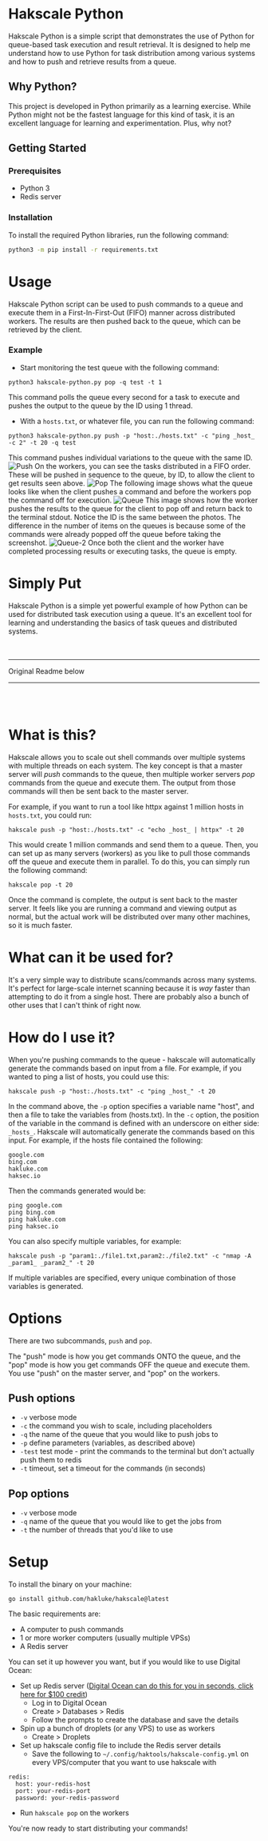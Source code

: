 # Hakscale Python

Hakscale Python is a simple script that demonstrates the use of Python for queue-based task execution and result retrieval. It is designed to help me understand how to use Python for task distribution among various systems and how to push and retrieve results from a queue.

## Why Python?

This project is developed in Python primarily as a learning exercise. While Python might not be the fastest language for this kind of task, it is an excellent language for learning and experimentation. Plus, why not?

## Getting Started

### Prerequisites

- Python 3
- Redis server

### Installation

To install the required Python libraries, run the following command:

```sh
python3 -m pip install -r requirements.txt
```
# Usage
Hakscale Python script can be used to push commands to a queue and execute them in a First-In-First-Out (FIFO) manner across distributed workers. The results are then pushed back to the queue, which can be retrieved by the client.

### Example
- Start monitoring the test queue with the following command:
```
python3 hakscale-python.py pop -q test -t 1
```
This command polls the queue every second for a task to execute and pushes the output to the queue by the ID using 1 thread.

- With a `hosts.txt`, or whatever file, you can run the following command:
```
python3 hakscale-python.py push -p "host:./hosts.txt" -c "ping _host_ -c 2" -t 20 -q test
```
This command pushes individual variations to the queue with the same ID.
![Push](img/image-1.jpg "Pushing")
On the workers, you can see the tasks distributed in a FIFO order. These will be pushed in sequence to the queue, by ID, to allow the client to get results seen above.
![Pop](img/image-2.jpg "Pop")
The following image shows what the queue looks like when the client pushes a command and before the workers pop the command off for execution.
![Queue](img/image-3.jpg "Queue")
This image shows how the worker pushes the results to the queue for the client to pop off and return back to the terminal stdout. Notice the ID is the same between the photos. The difference in the number of items on the queues is because some of the commands were already popped off the queue before taking the screenshot.
![Queue-2](img/image-4.jpg "Queue-2")
Once both the client and the worker have completed processing results or executing tasks, the queue is empty.

# Simply Put
Hakscale Python is a simple yet powerful example of how Python can be used for distributed task execution using a queue. It's an excellent tool for learning and understanding the basics of task queues and distributed systems.
<br><br><br>


---

Original Readme below

---
<br><br>

# What is this?

Hakscale allows you to scale out shell commands over multiple systems with multiple threads on each system. The key concept is that a master server will _push_ commands to the queue, then multiple worker servers _pop_ commands from the queue and execute them. The output from those commands will then be sent back to the master server.

For example, if you want to run a tool like httpx against 1 million hosts in `hosts.txt`, you could run:

```
hakscale push -p "host:./hosts.txt" -c "echo _host_ | httpx" -t 20
```

This would create 1 million commands and send them to a queue. Then, you can set up as many servers (workers) as you like to pull those commands off the queue and execute them in parallel. To do this, you can simply run the following command:

```
hakscale pop -t 20
```

Once the command is complete, the output is sent back to the master server. It feels like you are running a command and viewing output as normal, but the actual work will be distributed over many other machines, so it is much faster.

# What can it be used for?

It's a very simple way to distribute scans/commands across many systems. It's perfect for large-scale internet scanning because it is _way_ faster than attempting to do it from a single host. There are probably also a bunch of other uses that I can't think of right now.

# How do I use it?

When you're pushing commands to the queue - hakscale will automatically generate the commands based on input from a file. For example, if you wanted to ping a list of hosts, you could use this:

```
hakscale push -p "host:./hosts.txt" -c "ping _host_" -t 20
```

In the command above, the `-p` option specifies a variable name "host", and then a file to take the variables from (hosts.txt). In the `-c` option, the position of the variable in the command is defined with an underscore on either side: `_hosts_`. Hakscale will automatically generate the commands based on this input. For example, if the hosts file contained the following:

```
google.com
bing.com
hakluke.com
haksec.io
```

Then the commands generated would be:

```
ping google.com
ping bing.com
ping hakluke.com
ping haksec.io
```

You can also specify multiple variables, for example:

```
hakscale push -p "param1:./file1.txt,param2:./file2.txt" -c "nmap -A _param1_ _param2_" -t 20
```

If multiple variables are specified, every unique combination of those variables is generated.

# Options

There are two subcommands, `push` and `pop`.

The "push" mode is how you get commands ONTO the queue, and the "pop" mode is how you get commands OFF the queue and execute them. You use "push" on the master server, and "pop" on the workers.

## Push options

- `-v` verbose mode
- `-c` the command you wish to scale, including placeholders
- `-q` the name of the queue that you would like to push jobs to
- `-p` define parameters (variables, as described above)
- `-test` test mode - print the commands to the terminal but don't actually push them to redis
- `-t` timeout, set a timeout for the commands (in seconds)

## Pop options

- `-v` verbose mode
- `-q` name of the queue that you would like to get the jobs from
- `-t` the number of threads that you'd like to use

# Setup

To install the binary on your machine:

```
go install github.com/hakluke/hakscale@latest
```

The basic requirements are:

- A computer to push commands
- 1 or more worker computers (usually multiple VPSs)
- A Redis server

You can set it up however you want, but if you would like to use Digital Ocean:

- Set up Redis server ([Digital Ocean can do this for you in seconds, click here for $100 credit](https://m.do.co/c/ac22891d18e8))
  - Log in to Digital Ocean
  - Create > Databases > Redis
  - Follow the prompts to create the database and save the details
- Spin up a bunch of droplets (or any VPS) to use as workers
  - Create > Droplets
- Set up hakscale config file to include the Redis server details
  - Save the following to `~/.config/haktools/hakscale-config.yml` on every VPS/computer that you want to use hakscale with

```
redis:
  host: your-redis-host
  port: your-redis-port
  password: your-redis-password
```

- Run `hakscale pop` on the workers

You're now ready to start distributing your commands!
